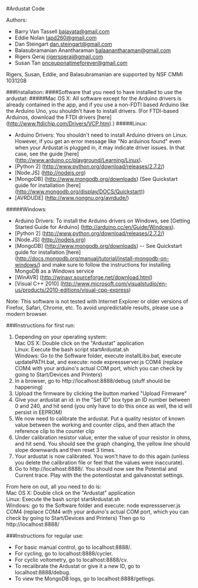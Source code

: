 #Ardustat Code

Authors:

- Barry Van Tassell <bajavata@gmail.com>
- Eddie Nolan <tapd260@gmail.com>
- Dan Steingart <dan.steingart@gmail.com>
- Balasubramanian Anantharaman <balaanantharaman@gmail.com>
- Rigers Qeraj <rigersqeraj@gmail.com>
- Susan Tan <onceuponatimeforever@gmail.com>

Rigers, Susan, Eddie, and Balasubramanian are supported by NSF CMMI 1031208

###Installation:
####Software that you need to have installed to use the ardustat:
#####Mac OS X:
All software except for the Arduino drivers is already contained in the app, and if you use a non-FDTI based Arduino like the Arduino Uno, you shouldn't have to install drivers. (For FTDI-based Arduinos, download the FTDI drivers [here] (http://www.ftdichip.com/Drivers/VCP.htm).)
#####Linux:
- Arduino Drivers: You shouldn't need to install Arduino drivers on Linux. However, if you get an error message like "No arduinos found" even when your Ardustat is plugged in, it may indicate driver issues. In that case, see the guide [here] (http://www.arduino.cc/playground/Learning/Linux).
- [Python 2] (http://www.python.org/download/releases/2.7.2/)
- [Node.JS] (http://nodejs.org)
- [MongoDB] (http://www.mongodb.org/downloads) (See Quickstart guide for installation [here] (http://www.mongodb.org/display/DOCS/Quickstart))
- [AVRDUDE] (http://www.nongnu.org/avrdude/)

#####Windows: 
- Arduino Drivers: To install the Arduino drivers on Windows, see [Getting Started Guide for Arduino] (http://arduino.cc/en/Guide/Windows).
- [Python 2] (http://www.python.org/download/releases/2.7.2/)
- [Node.JS] (http://nodejs.org)
- [MongoDB] (http://www.mongodb.org/downloads) -- See Quickstart guide for installation [here] (http://docs.mongodb.org/manual/tutorial/install-mongodb-on-windows/) and make sure to follow the instructions for installing MongoDB as a Windows service
- [WinAVR] (http://winavr.sourceforge.net/download.html)
- [Visual C++ 2010] (http://www.microsoft.com/visualstudio/en-us/products/2010-editions/visual-cpp-express)

Note: This software is not tested with Internet Explorer or older versions of Firefox, Safari, Chrome, etc. To avoid unpredictable results, please use a modern browser.
	
###Instructions for first run:
1. Depending on your operating system:
<br> Mac OS X: Double click on the "Ardustat" application
<br> Linux: Execute the bash script startArdustat.sh
<br> Windows: Go to the Software folder, execute installLibs.bat, execute updatePATH.bat, and execute: node expressserver.js COM4 (replace COM4 with your arduino's actual COM port, which you can check by going to Start/Devices and Printers)
2. In a browser, go to http://localhost:8888/debug
	(stuff should be happening)
3. Upload the firmware by clicking the button marked "Upload Firmware"
4. Give your ardustat an id: in the "Set ID" box type an ID number between 0 and 240, and hit send (you only have to do this once as well, the id will persist in EEPROM)
5. We now need to calibrate the ardustat.  Put a quality resistor of known value between the working and counter clips, and then attach the reference clip to the counter clip
6. Under calibration resistor value, enter the value of your resistor in ohms, and hit send. You should see the graph changing, the yellow line should slope downwards and then reset 3 times. 
7. Your ardustat is now calibrated.  You won't have to do this again (unless you delete the calibration file or feel that the values were inaccurate). 
8. Go to http://localhost:8888/. You should now see the Potential and Current trace. Play with the the potentiostat and galvanostat settings.

From here on out, all you need to do is:
<br> Mac OS X: Double click on the "Ardustat" application
<br> Linux: Execute the bash script startArdustat.sh
<br> Windows: go to the Software folder and execute: node expressserver.js COM4 (replace COM4 with your arduino's actual COM port, which you can check by going to Start/Devices and Printers)
Then go to http://localhost:8888/

###Instructions for regular use:
- For basic manual control, go to localhost:8888/.
- For cycling, go to localhost:8888/cycler.
- For cyclic voltometry, go to localhost:8888/cv.
- To recalibrate the Ardustat or give it a new ID, go to localhost:8888/debug.
- To view the MongoDB logs, go to localhost:8888/getlogs.
